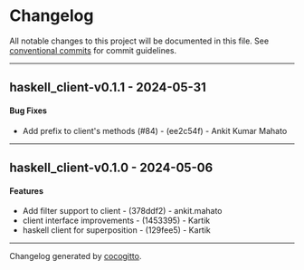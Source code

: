 # Changelog
All notable changes to this project will be documented in this file. See [conventional commits](https://www.conventionalcommits.org/) for commit guidelines.

- - -
## haskell_client-v0.1.1 - 2024-05-31
#### Bug Fixes
- Add prefix to client's methods (#84) - (ee2c54f) - Ankit Kumar Mahato

- - -

## haskell_client-v0.1.0 - 2024-05-06
#### Features
-  Add filter support to client - (378ddf2) - ankit.mahato
-  client interface improvements - (1453395) - Kartik
-  haskell client for superposition - (129fee5) - Kartik

- - -

Changelog generated by [cocogitto](https://github.com/cocogitto/cocogitto).